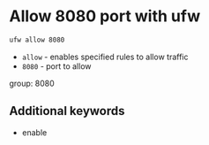 # Allow 8080 port with ufw

```bash
ufw allow 8080
```

- `allow` - enables specified rules to allow traffic
- `8080` - port to allow

group: 8080


## Additional keywords
- enable
